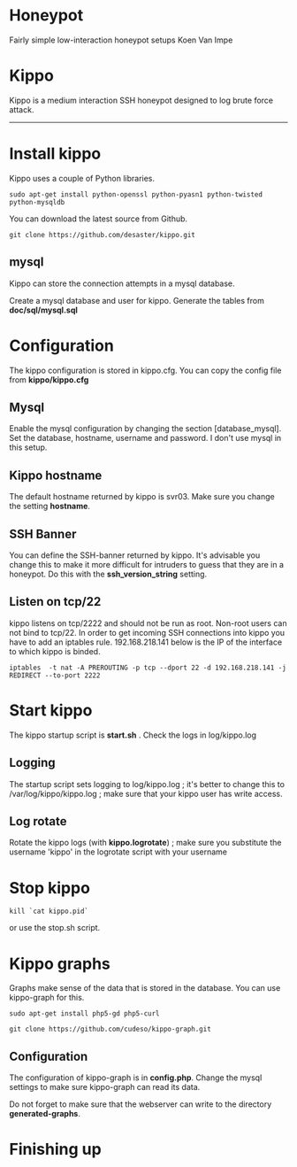 # Honeypot
Fairly simple low-interaction honeypot setups
 Koen Van Impe

# Kippo

Kippo is a medium interaction SSH honeypot designed to log brute force attack.

------------------------------------------------------------------------------------------

# Install kippo

Kippo uses a couple of Python libraries. 

```
sudo apt-get install python-openssl python-pyasn1 python-twisted python-mysqldb
```

You can download the latest source from Github.

```
git clone https://github.com/desaster/kippo.git
```

## mysql

Kippo can store the connection attempts in a mysql database. 

Create a mysql database and user for kippo. Generate the tables from **doc/sql/mysql.sql**

# Configuration

The kippo configuration is stored in kippo.cfg. You can copy the config file from **kippo/kippo.cfg**

## Mysql

Enable the mysql configuration by changing the section [database_mysql]. Set the database, hostname, username and password. I don't use mysql in this setup.

## Kippo hostname

The default hostname returned by kippo is svr03. Make sure you change the setting **hostname**.

## SSH Banner
You can define the SSH-banner returned by kippo. It's advisable you change this to make it more difficult for intruders to guess that they are in a honeypot. Do this with the **ssh_version_string** setting.

## Listen on tcp/22

kippo listens on tcp/2222 and should not be run as root. Non-root users can not bind to tcp/22. In order to get incoming SSH connections into kippo you have to add an iptables rule. 192.168.218.141 below is the IP of the interface to which kippo is binded.
```
iptables  -t nat -A PREROUTING -p tcp --dport 22 -d 192.168.218.141 -j REDIRECT --to-port 2222
```

# Start kippo

The kippo startup script is **start.sh** . Check the logs in log/kippo.log 

## Logging

The startup script sets logging to log/kippo.log ; it's better to change this to /var/log/kippo/kippo.log ; make sure that your kippo user has write access.

## Log rotate

Rotate the kippo logs (with **kippo.logrotate**) ; make sure you substitute the username 'kippo' in the logrotate script with your username

# Stop kippo

```
kill `cat kippo.pid`
```

or use the stop.sh script.

# Kippo graphs

Graphs make sense of the data that is stored in the database. You can use kippo-graph for this.

```
sudo apt-get install php5-gd php5-curl
```

```
git clone https://github.com/cudeso/kippo-graph.git
```


## Configuration

The configuration of kippo-graph is in **config.php**. Change the mysql settings to make sure kippo-graph can read its data. 

Do not forget to make sure that the webserver can write to the directory **generated-graphs**.


# Finishing up


